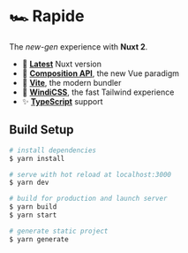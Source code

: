 # 🏎 Rapide

The _new-gen_ experience with **Nuxt 2**.

- 🧪 [**Latest**](https://www.npmjs.com/package/nuxt-edge) Nuxt version
- 🌊 [**Composition API**](https://composition-api.nuxtjs.org/), the new Vue paradigm
- 🚀 [**Vite**](http://vitejs.dev), the modern bundler
- 💨 [**WindiCSS**](https://windicss.netlify.app), the fast Tailwind experience
- ✨ [**TypeScript**](https://typescript.nuxtjs.org) support

## Build Setup

```bash
# install dependencies
$ yarn install

# serve with hot reload at localhost:3000
$ yarn dev

# build for production and launch server
$ yarn build
$ yarn start

# generate static project
$ yarn generate
```
